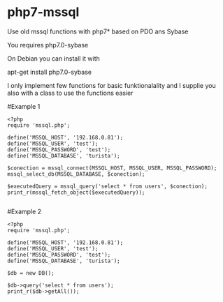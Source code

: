 # php7-mssql
Use old mssql functions with php7* based on PDO ans Sybase

You requires php7.0-sybase

On Debian you can install it with

apt-get install php7.0-sybase

I only implement few functions for basic funktionalality
and I supplie you also with a class to use the functions easier

#Example 1

````
<?php
require 'mssql.php';

define('MSSQL_HOST', '192.168.0.81');
define('MSSQL_USER', 'test');
define('MSSQL_PASSWORD', 'test');
define('MSSQL_DATABASE', 'turista');

$conection = mssql_connect(MSSQL_HOST, MSSQL_USER, MSSQL_PASSWORD);
mssql_select_db(MSSQL_DATABASE, $conection);

$executedQuery = mssql_query('select * from users', $conection);
print_r(mssql_fetch_object($executedQuery));
        
````
#Example 2

````
<?php
require 'mssql.php';

define('MSSQL_HOST', '192.168.0.81');
define('MSSQL_USER', 'test');
define('MSSQL_PASSWORD', 'test');
define('MSSQL_DATABASE', 'turista');

$db = new DB();

$db->query('select * from users');
print_r($db->getAll());

